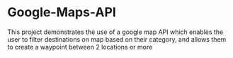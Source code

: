 # Google-Maps-API
This project demonstrates the use of a google map API which enables the user to filter destinations on map based on their category, and allows them to create a waypoint between 2 locations or more
